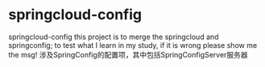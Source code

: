 # springcloud-config
springcloud-config this project is to merge the springcloud and springconfig; to test what I learn in my study, if it is wrong please show me the msg! 涉及SpringConfig的配置项，其中包括SpringConfigServer服务器
